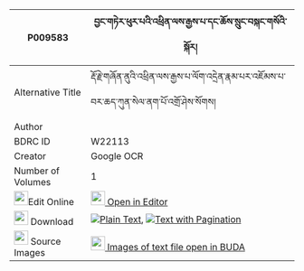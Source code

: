 |P009583|བྱང་གཏེར་ཕུར་པའི་འཕྲིན་ལས་རྒྱས་པ་དང་ཆོས་སྲུང་བསྐང་གསོའི་སྐོར། 
| --- | --- 
|Alternative Title |རྡོ་རྗེ་གཞོན་ནུའི་འཕྲིན་ལས་རྒྱས་པ་ལོག་འདྲེན་རྣམ་པར་འཇོམས་པ་བར་ཆད་ཀུན་སེལ་ནག་པོ་འགྲོ་ཤེས་སོགས།
|Author | 
|BDRC ID | W22113
|Creator | Google OCR
|Number of Volumes| 1
|<img width="25" src="https://img.icons8.com/color/25/000000/edit-property.png">Edit Online| [<img width="25" src="https://avatars.githubusercontent.com/u/45091458?s=200&v=4"> Open in Editor](http://editor.openpecha.org/P009583)
|<img width="25" src="https://img.icons8.com/fluent/48/000000/download-2.png"/>  Download | [![](https://img.icons8.com/color/20/000000/txt.png)Plain Text](https://github.com/Openpecha/P009583/releases/download/v1/jangter_purpa_i_trinle_gyepa_d_plain_P009583.zip), [![](https://img.icons8.com/color/20/000000/txt.png)Text with Pagination](https://github.com/Openpecha/P009583/releases/download/v1/jangter_purpa_i_trinle_gyepa_d_pages_P009583.zip)
|<img width="25" src="https://img.icons8.com/plasticine/100/000000/pictures-folder.png"/>  Source Images | [<img width="25" src="https://library.bdrc.io/icons/BUDA-small.svg"> Images of text file open in BUDA](https://library.bdrc.io/show/bdr:W22113)